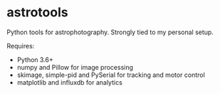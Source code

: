 # astrotools

Python tools for astrophotography. Strongly tied to my personal setup.

Requires:
 - Python 3.6+
 - numpy and Pillow for image processing
 - skimage, simple-pid and PySerial for tracking and motor control
 - matplotlib and influxdb for analytics
